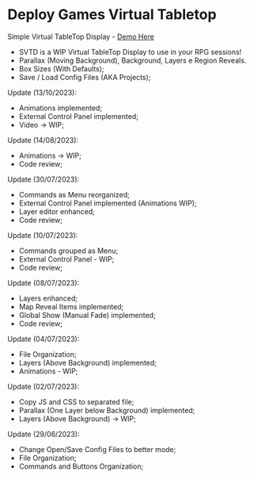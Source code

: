# Deploy Games Virtual Tabletop
Simple Virtual TableTop Display - [Demo Here](https://stingray-app-bkd5f.ondigitalocean.app/)
- SVTD is a WIP Virtual TableTop Display to use in your RPG sessions!
- Parallax (Moving Background), Background, Layers e Region Reveals.
- Box Sizes (With Defaults);
- Save / Load Config Files (AKA Projects);


Update (13/10/2023):
- Animations implemented;
- External Control Panel implemented;
- Video -> WIP;

Update (14/08/2023):
- Animations -> WIP;
- Code review;

Update (30/07/2023):
- Commands as Menu reorganized;
- External Control Panel implemented (Animations WIP);
- Layer editor enhanced;
- Code review;

Update (10/07/2023):
- Commands grouped as Menu;
- External Control Panel - WIP;
- Code review;

Update (08/07/2023):
- Layers enhanced;
- Map Reveal Items implemented;
- Global Show (Manual Fade) implemented;
- Code review;

Update (04/07/2023):
- File Organization;
- Layers (Above Background) implemented;
- Animations - WIP;

Update (02/07/2023):
- Copy JS and CSS to separated file;
- Parallax (One Layer below Background) implemented;
- Layers (Above Background) -> WIP;

Update (29/06/2023):
- Change Open/Save Config Files to better mode;
- File Organization;
- Commands and Buttons Organization;
